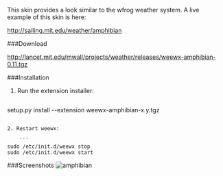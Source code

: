 This skin provides a look similar to the wfrog weather system.  A live example of this skin is here:

http://sailing.mit.edu/weather/amphibian


###Download

http://lancet.mit.edu/mwall/projects/weather/releases/weewx-amphibian-0.11.tgz

###Installation

1. Run the extension installer:

    ```
setup.py install --extension weewx-amphibian-x.y.tgz
```

2. Restart weewx:

    ```
sudo /etc/init.d/weewx stop
sudo /etc/init.d/weewx start
```

###Screenshots
![amphibian](http://lancet.mit.edu/mwall/projects/weather/amphibian-for-weewx-0.1/amphibian-for-weewx.png )

